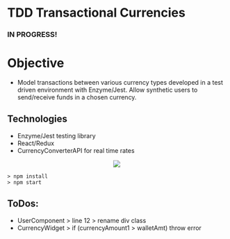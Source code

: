 # TDD Transactional Currencies
### IN PROGRESS!

# Objective
- Model transactions between various currency types developed in a test driven environment with Enzyme/Jest. Allow synthetic users to send/receive funds in a chosen currency.

## Technologies
+ Enzyme/Jest testing library
+ React/Redux
+ CurrencyConverterAPI for real time rates


<center><img src="https://i.imgur.com/90BC5Rx.png"></center>

```
> npm install
> npm start
```


## ToDos:
- UserComponent > line 12 > rename div class
- CurrencyWidget > if (currencyAmount1 > walletAmt) throw error
